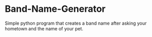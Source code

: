 # Band-Name-Generator

Simple python program that creates a band name after asking your hometown and the name of your pet.
